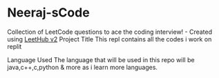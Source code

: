 # Neeraj-sCode
Collection of LeetCode questions to ace the coding interview! - Created using [LeetHub v2](https://github.com/arunbhardwaj/LeetHub-2.0)
Project Title
This repl contains all the codes i work on replit

Language Used
The language that will be used in this repo will be java,c++,c,python & more as i learn more languages.
